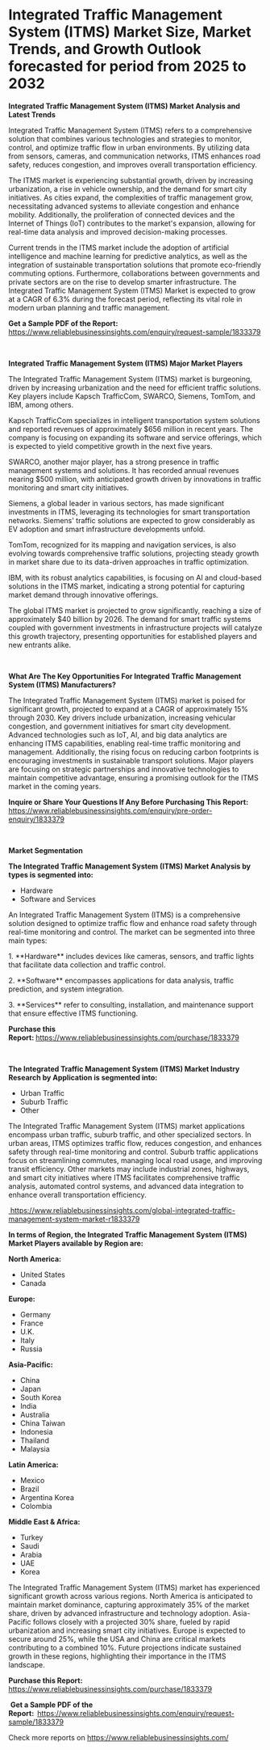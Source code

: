 <p><h1>Integrated Traffic Management System (ITMS) Market Size, Market Trends, and Growth Outlook forecasted for period from 2025 to 2032</h1></p><p><strong>Integrated Traffic Management System (ITMS) Market Analysis and Latest Trends</strong></p>
<p><p>Integrated Traffic Management System (ITMS) refers to a comprehensive solution that combines various technologies and strategies to monitor, control, and optimize traffic flow in urban environments. By utilizing data from sensors, cameras, and communication networks, ITMS enhances road safety, reduces congestion, and improves overall transportation efficiency.</p><p>The ITMS market is experiencing substantial growth, driven by increasing urbanization, a rise in vehicle ownership, and the demand for smart city initiatives. As cities expand, the complexities of traffic management grow, necessitating advanced systems to alleviate congestion and enhance mobility. Additionally, the proliferation of connected devices and the Internet of Things (IoT) contributes to the market's expansion, allowing for real-time data analysis and improved decision-making processes.</p><p>Current trends in the ITMS market include the adoption of artificial intelligence and machine learning for predictive analytics, as well as the integration of sustainable transportation solutions that promote eco-friendly commuting options. Furthermore, collaborations between governments and private sectors are on the rise to develop smarter infrastructure. The Integrated Traffic Management System (ITMS) Market is expected to grow at a CAGR of 6.3% during the forecast period, reflecting its vital role in modern urban planning and traffic management.</p></p>
<p><strong>Get a Sample PDF of the Report:&nbsp;</strong> <a href="https://www.reliablebusinessinsights.com/enquiry/request-sample/1833379?utm_campaign=3043&utm_medium=2&utm_source=Github&utm_content=ia&utm_term=11032025&utm_id=integrated-traffic-management-system-itms">https://www.reliablebusinessinsights.com/enquiry/request-sample/1833379</a></p>
<p>&nbsp;</p>
<p><strong>Integrated Traffic Management System (ITMS) Major Market Players</strong></p>
<p><p>The Integrated Traffic Management System (ITMS) market is burgeoning, driven by increasing urbanization and the need for efficient traffic solutions. Key players include Kapsch TrafficCom, SWARCO, Siemens, TomTom, and IBM, among others. </p><p>Kapsch TrafficCom specializes in intelligent transportation system solutions and reported revenues of approximately $656 million in recent years. The company is focusing on expanding its software and service offerings, which is expected to yield competitive growth in the next five years.</p><p>SWARCO, another major player, has a strong presence in traffic management systems and solutions. It has recorded annual revenues nearing $500 million, with anticipated growth driven by innovations in traffic monitoring and smart city initiatives.</p><p>Siemens, a global leader in various sectors, has made significant investments in ITMS, leveraging its technologies for smart transportation networks. Siemens' traffic solutions are expected to grow considerably as EV adoption and smart infrastructure developments unfold.</p><p>TomTom, recognized for its mapping and navigation services, is also evolving towards comprehensive traffic solutions, projecting steady growth in market share due to its data-driven approaches in traffic optimization.</p><p>IBM, with its robust analytics capabilities, is focusing on AI and cloud-based solutions in the ITMS market, indicating a strong potential for capturing market demand through innovative offerings.</p><p>The global ITMS market is projected to grow significantly, reaching a size of approximately $40 billion by 2026. The demand for smart traffic systems coupled with government investments in infrastructure projects will catalyze this growth trajectory, presenting opportunities for established players and new entrants alike.</p></p>
<p>&nbsp;</p>
<p><strong>What Are The Key Opportunities For Integrated Traffic Management System (ITMS) Manufacturers?</strong></p>
<p><p>The Integrated Traffic Management System (ITMS) market is poised for significant growth, projected to expand at a CAGR of approximately 15% through 2030. Key drivers include urbanization, increasing vehicular congestion, and government initiatives for smart city development. Advanced technologies such as IoT, AI, and big data analytics are enhancing ITMS capabilities, enabling real-time traffic monitoring and management. Additionally, the rising focus on reducing carbon footprints is encouraging investments in sustainable transport solutions. Major players are focusing on strategic partnerships and innovative technologies to maintain competitive advantage, ensuring a promising outlook for the ITMS market in the coming years.</p></p>
<p><strong>Inquire or Share Your Questions If Any Before Purchasing This Report:</strong> <a href="https://www.reliablebusinessinsights.com/enquiry/pre-order-enquiry/1833379?utm_campaign=3043&utm_medium=2&utm_source=Github&utm_content=ia&utm_term=11032025&utm_id=integrated-traffic-management-system-itms">https://www.reliablebusinessinsights.com/enquiry/pre-order-enquiry/1833379</a></p>
<p>&nbsp;</p>
<p><strong>Market Segmentation</strong></p>
<p><strong>The Integrated Traffic Management System (ITMS) Market Analysis by types is segmented into:</strong></p>
<p><ul><li>Hardware</li><li>Software and Services</li></ul></p>
<p><p>An Integrated Traffic Management System (ITMS) is a comprehensive solution designed to optimize traffic flow and enhance road safety through real-time monitoring and control. The market can be segmented into three main types: </p><p>1. **Hardware** includes devices like cameras, sensors, and traffic lights that facilitate data collection and traffic control. </p><p>2. **Software** encompasses applications for data analysis, traffic prediction, and system integration. </p><p>3. **Services** refer to consulting, installation, and maintenance support that ensure effective ITMS functioning.</p></p>
<p><strong>Purchase this Report:&nbsp;</strong><a href="https://www.reliablebusinessinsights.com/purchase/1833379?utm_campaign=3043&utm_medium=2&utm_source=Github&utm_content=ia&utm_term=11032025&utm_id=integrated-traffic-management-system-itms">https://www.reliablebusinessinsights.com/purchase/1833379</a></p>
<p>&nbsp;</p>
<p><strong>The Integrated Traffic Management System (ITMS) Market Industry Research by Application is segmented into:</strong></p>
<p><ul><li>Urban Traffic</li><li>Suburb Traffic</li><li>Other</li></ul></p>
<p><p>The Integrated Traffic Management System (ITMS) market applications encompass urban traffic, suburb traffic, and other specialized sectors. In urban areas, ITMS optimizes traffic flow, reduces congestion, and enhances safety through real-time monitoring and control. Suburb traffic applications focus on streamlining commutes, managing local road usage, and improving transit efficiency. Other markets may include industrial zones, highways, and smart city initiatives where ITMS facilitates comprehensive traffic analysis, automated control systems, and advanced data integration to enhance overall transportation efficiency.</p></p>
<p><a href="https://www.reliablebusinessinsights.com/global-integrated-traffic-management-system-market-r1833379?utm_campaign=3043&utm_medium=2&utm_source=Github&utm_content=ia&utm_term=11032025&utm_id=integrated-traffic-management-system-itms">&nbsp;https://www.reliablebusinessinsights.com/global-integrated-traffic-management-system-market-r1833379</a></p>
<p><strong>In terms of Region, the Integrated Traffic Management System (ITMS) Market Players available by Region are:</strong></p>
<p>
    <p> <strong> North America: </strong>
        <ul>
            <li>United States</li>
            <li>Canada</li>
        </ul>
        </p> 
    <p> <strong> Europe: </strong>
        <ul>
            <li>Germany</li>
            <li>France</li>
            <li>U.K.</li>
            <li>Italy</li>
            <li>Russia</li>
        </ul>
        </p> 
    <p> <strong> Asia-Pacific: </strong>
        <ul>
            <li>China</li>
            <li>Japan</li>
            <li>South Korea</li>
            <li>India</li>
            <li>Australia</li>
            <li>China Taiwan</li>
            <li>Indonesia</li>
            <li>Thailand</li>
            <li>Malaysia</li>
        </ul>
        </p> 
    <p> <strong> Latin America: </strong>
        <ul>
            <li>Mexico</li>
            <li>Brazil</li>
            <li>Argentina Korea</li>
            <li>Colombia</li>
        </ul>
        </p> 
    <p> <strong> Middle East & Africa: </strong>
        <ul>
            <li>Turkey</li>
            <li>Saudi</li>
            <li>Arabia</li>
            <li>UAE</li>
            <li>Korea</li>
        </ul>
    </p>
    </p>
<p><p>The Integrated Traffic Management System (ITMS) market has experienced significant growth across various regions. North America is anticipated to maintain market dominance, capturing approximately 35% of the market share, driven by advanced infrastructure and technology adoption. Asia-Pacific follows closely with a projected 30% share, fueled by rapid urbanization and increasing smart city initiatives. Europe is expected to secure around 25%, while the USA and China are critical markets contributing to a combined 10%. Future projections indicate sustained growth in these regions, highlighting their importance in the ITMS landscape.</p></p>
<p><strong>Purchase this Report: </strong><a href="https://www.reliablebusinessinsights.com/purchase/1833379?utm_campaign=3043&utm_medium=2&utm_source=Github&utm_content=ia&utm_term=11032025&utm_id=integrated-traffic-management-system-itms">https://www.reliablebusinessinsights.com/purchase/1833379</a></p>
<p>&nbsp;<strong>Get a Sample PDF of the Report:&nbsp;&nbsp;</strong><a href="https://www.reliablebusinessinsights.com/enquiry/request-sample/1833379?utm_campaign=3043&utm_medium=2&utm_source=Github&utm_content=ia&utm_term=11032025&utm_id=integrated-traffic-management-system-itms">https://www.reliablebusinessinsights.com/enquiry/request-sample/1833379</a></p>
<p><strong></strong></p>
<p>Check more reports on <a href="https://www.reliablebusinessinsights.com/?utm_campaign=3043&utm_medium=2&utm_source=Github&utm_content=ia&utm_term=11032025&utm_id=integrated-traffic-management-system-itms">https://www.reliablebusinessinsights.com/</a></p>
